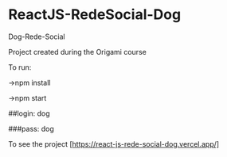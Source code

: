 # ReactJS-RedeSocial-Dog
 Dog-Rede-Social

Project created during the Origami course

To run:

->npm install

->npm start

##login: dog

###pass: dog

To see the project [https://react-js-rede-social-dog.vercel.app/]
